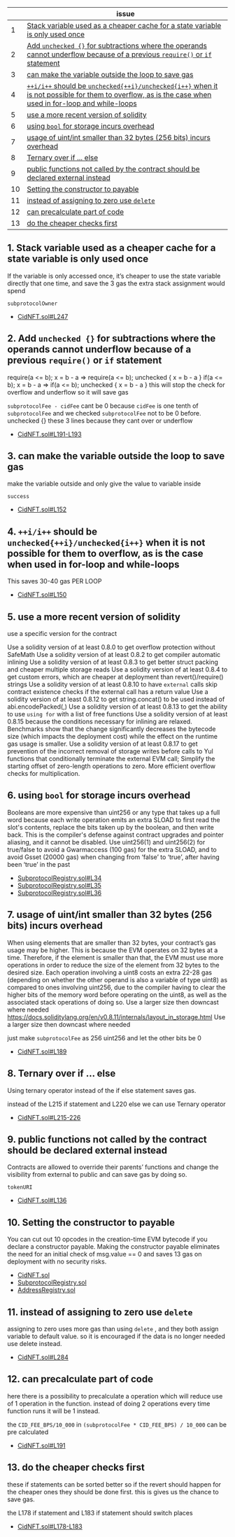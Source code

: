 
| | issue |
| ----------- | ----------- |
| 1 | [Stack variable used as a cheaper cache for a state variable is only used once](#1-stack-variable-used-as-a-cheaper-cache-for-a-state-variable-is-only-used-once) |
| 2 | [Add `unchecked {}` for subtractions where the operands cannot underflow because of a previous `require()` or `if` statement](#2-add-unchecked--for-subtractions-where-the-operands-cannot-underflow-because-of-a-previous-require-or-if-statement) |
| 3 | [can make the variable outside the loop to save gas](#3-can-make-the-variable-outside-the-loop-to-save-gas) |
| 4 | [`++i/i++` should be `unchecked{++i}/unchecked{i++}` when it is not possible for them to overflow, as is the case when used in for-loop and while-loops](#4-ii-should-be-uncheckediuncheckedi-when-it-is-not-possible-for-them-to-overflow-as-is-the-case-when-used-in-for-loop-and-while-loops) |
| 5 | [use a more recent version of solidity](#5-use-a-more-recent-version-of-solidity) |
| 6 | [using `bool` for storage incurs overhead](#6-using-bool-for-storage-incurs-overhead) |
| 7 | [usage of uint/int smaller than 32 bytes (256 bits) incurs overhead](#7-usage-of-uintint-smaller-than-32-bytes-256-bits-incurs-overhead) |
| 8 | [Ternary over if ... else](#8-ternary-over-if--else) |
| 9 | [public functions not called by the contract should be declared external instead](#9-public-functions-not-called-by-the-contract-should-be-declared-external-instead) |
| 10 | [Setting the constructor to payable](#10-setting-the-constructor-to-payable) |
| 11 | [instead of assigning to zero use `delete`](#11-instead-of-assigning-to-zero-use-delete) |
| 12 | [can precalculate part of code](#12-can-precalculate-part-of-code) |
| 13 | [do the cheaper checks first](#13-do-the-cheaper-checks-first) |


## 1. Stack variable used as a cheaper cache for a state variable is only used once

If the variable is only accessed once, it’s cheaper to use the state variable directly that one time, and save the 3 gas the extra stack assignment would spend

`subprotocolOwner`
- [CidNFT.sol#L247](https://github.com/code-423n4/2023-01-canto-identity/blob/main/src/CidNFT.sol#L247)


## 2. Add `unchecked {}` for subtractions where the operands cannot underflow because of a previous `require()` or `if` statement

require(a <= b); x = b - a => require(a <= b); unchecked { x = b - a }
if(a <= b); x = b - a => if(a <= b); unchecked { x = b - a }
this will stop the check for overflow and underflow so it will save gas

`subprotocolFee - cidFee` cant be 0 because `cidFee` is one tenth of `subprotocolFee` and we checked `subprotocolFee` not to be 0 before. unchecked {} these 3 lines because they cant over or underflow
- [CidNFT.sol#L191-L193](https://github.com/code-423n4/2023-01-canto-identity/blob/main/src/CidNFT.sol#L191-L193)


## 3. can make the variable outside the loop to save gas

make the variable outside and only give the value to variable inside

`success` 
- [CidNFT.sol#L152](https://github.com/code-423n4/2023-01-canto-identity/blob/main/src/CidNFT.sol#L152)


## 4. `++i/i++` should be `unchecked{++i}/unchecked{i++}` when it is not possible for them to overflow, as is the case when used in for-loop and while-loops

This saves 30-40 gas PER LOOP

- [CidNFT.sol#L150](https://github.com/code-423n4/2023-01-canto-identity/blob/main/src/CidNFT.sol#L150)


## 5. use a more recent version of solidity

use a specific version for the contract

Use a solidity version of at least 0.8.0 to get overflow protection without SafeMath
Use a solidity version of at least 0.8.2 to get compiler automatic inlining
Use a solidity version of at least 0.8.3 to get better struct packing and cheaper multiple storage reads
Use a solidity version of at least 0.8.4 to get custom errors, which are cheaper at deployment than revert()/require() strings
Use a solidity version of at least 0.8.10 to have `external` calls skip contract existence checks if the external call has a return value
Use a solidity version of at least 0.8.12 to get string.concat() to be used instead of abi.encodePacked(<str>,<str>)
Use a solidity version of at least 0.8.13 to get the ability to use `using for` with a list of free functions
Use a solidity version of at least 0.8.15 because the conditions necessary for inlining are relaxed. Benchmarks show that the change significantly decreases the bytecode size (which impacts the deployment cost) while the effect on the runtime gas usage is smaller.
Use a solidity version of at least 0.8.17 to  get prevention of the incorrect removal of storage writes before calls to Yul functions that conditionally terminate the external EVM call; Simplify the starting offset of zero-length operations to zero. More efficient overflow checks for multiplication.


## 6. using `bool` for storage incurs overhead

Booleans are more expensive than uint256 or any type that takes up a full word because each write operation emits an extra SLOAD to first read the slot's contents, replace the bits taken up by the boolean, and then write back. This is the compiler's defense against contract upgrades and pointer aliasing, and it cannot be disabled. Use uint256(1) and uint256(2) for true/false to avoid a Gwarmaccess (100 gas) for the extra SLOAD, and to avoid Gsset (20000 gas) when changing from ‘false’ to ‘true’, after having been ‘true’ in the past

- [SubprotocolRegistry.sol#L34](https://github.com/code-423n4/2023-01-canto-identity/blob/main/src/SubprotocolRegistry.sol#L34)
- [SubprotocolRegistry.sol#L35](https://github.com/code-423n4/2023-01-canto-identity/blob/main/src/SubprotocolRegistry.sol#L35)
- [SubprotocolRegistry.sol#L36](https://github.com/code-423n4/2023-01-canto-identity/blob/main/src/SubprotocolRegistry.sol#L36)


## 7. usage of uint/int smaller than 32 bytes (256 bits) incurs overhead

When using elements that are smaller than 32 bytes, your contract’s gas usage may be higher. This is because the EVM operates on 32 bytes at a time. Therefore, if the element is smaller than that, the EVM must use more operations in order to reduce the size of the element from 32 bytes to the desired size.
Each operation involving a uint8 costs an extra 22-28 gas (depending on whether the other operand is also a variable of type uint8) as compared to ones involving uint256, due to the compiler having to clear the higher bits of the memory word before operating on the uint8, as well as the associated stack operations of doing so. Use a larger size then downcast where needed
https://docs.soliditylang.org/en/v0.8.11/internals/layout_in_storage.html Use a larger size then downcast where needed

just make `subprotocolFee` as 256 uint256 and let the other bits be 0
- [CidNFT.sol#L189](https://github.com/code-423n4/2023-01-canto-identity/blob/main/src/CidNFT.sol#L189)


## 8. Ternary over if ... else

Using ternary operator instead of the if else statement saves gas.

instead of the L215 if statement and L220 else we can use Ternary operator
- [CidNFT.sol#L215-226](https://github.com/code-423n4/2023-01-canto-identity/blob/main/src/CidNFT.sol#L215-226)


## 9. public functions not called by the contract should be declared external instead

Contracts are allowed to override their parents’ functions and change the visibility from external to public and can save gas by doing so. 

`tokenURI`
- [CidNFT.sol#L136](https://github.com/code-423n4/2023-01-canto-identity/blob/main/src/CidNFT.sol#L136)


## 10. Setting the constructor to payable

You can cut out 10 opcodes in the creation-time EVM bytecode if you declare a constructor payable. Making the constructor payable eliminates the need for an initial check of msg.value == 0 and saves 13 gas on deployment with no security risks.

- [CidNFT.sol](https://github.com/code-423n4/2023-01-canto-identity/blob/main/src/CidNFT.sol)
- [SubprotocolRegistry.sol](https://github.com/code-423n4/2023-01-canto-identity/blob/main/src/SubprotocolRegistry.sol)
- [AddressRegistry.sol](https://github.com/code-423n4/2023-01-canto-identity/blob/main/src/AddressRegistry.sol)


## 11. instead of assigning to zero use `delete` 

assigning to zero uses more gas than using `delete` , and they both assign variable to default value. so it is encouraged if the data is no longer needed use delete instead.

- [CidNFT.sol#L284](https://github.com/code-423n4/2023-01-canto-identity/blob/main/src/CidNFT.sol#L284)


## 12. can precalculate part of code

here there is a possibility to precalculate a operation which will reduce use of 1 operation in the function. instead of doing 2 operations every time function runs it will be 1 instead.

the `CID_FEE_BPS/10_000` in  `(subprotocolFee * CID_FEE_BPS) / 10_000` can be pre calculated
- [CidNFT.sol#L191](https://github.com/code-423n4/2023-01-canto-identity/blob/main/src/CidNFT.sol#L191)


## 13. do the cheaper checks first 

these if statements can be sorted better so if the revert should happen for the cheaper ones they should be done first. this is gives us the chance to save gas.

the L178 if statement and L183 if statement should switch places
- [CidNFT.sol#L178-L183](https://github.com/code-423n4/2023-01-canto-identity/blob/main/src/CidNFT.sol#L178-L183)
